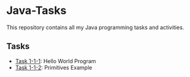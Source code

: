 # Java-Tasks
This repository contains all my Java programming tasks and activities.

## Tasks
- [Task 1-1-1](/Task-1-1-1): Hello World Program
- [Task 1-1-2](/Task-1-1-2): Primitives Example
